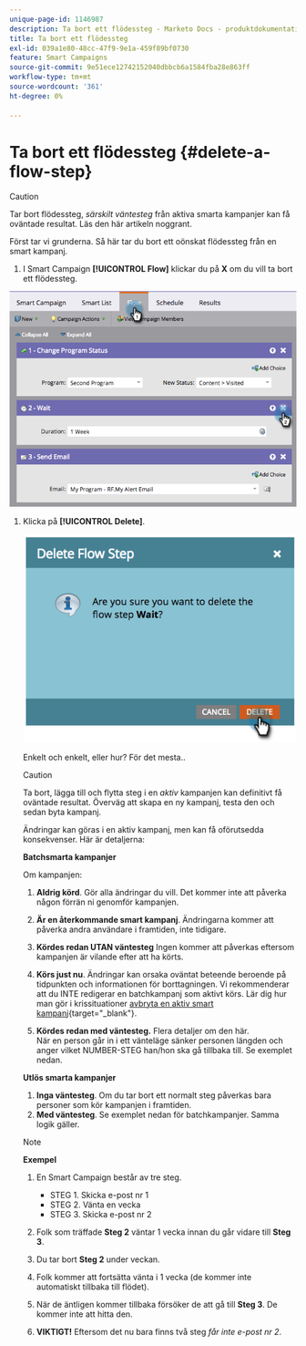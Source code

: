 ```yaml
---
unique-page-id: 1146987
description: Ta bort ett flödessteg - Marketo Docs - produktdokumentation
title: Ta bort ett flödessteg
exl-id: 039a1e80-48cc-47f9-9e1a-459f89bf0730
feature: Smart Campaigns
source-git-commit: 9e51ece12742152040dbbcb6a1584fba28e863ff
workflow-type: tm+mt
source-wordcount: '361'
ht-degree: 0%

---
```


# Ta bort ett flödessteg {#delete-a-flow-step}

>[!CAUTION]
>
>Tar bort flödessteg, _särskilt väntesteg_ från aktiva smarta kampanjer kan få oväntade resultat. Läs den här artikeln noggrant.

Först tar vi grunderna. Så här tar du bort ett oönskat flödessteg från en smart kampanj.

1. I Smart Campaign **[!UICONTROL Flow]** klickar du på **X** om du vill ta bort ett flödessteg.

![](assets/image2014-9-22-13-3a52-3a20.png)

1. Klicka på **[!UICONTROL Delete]**.

   ![](assets/image2014-9-22-13-3a55-3a25.png)

   Enkelt och enkelt, eller hur? För det mesta..

   >[!CAUTION]
   >
   >Ta bort, lägga till och flytta steg i en _aktiv_ kampanjen kan definitivt få oväntade resultat. Överväg att skapa en ny kampanj, testa den och sedan byta kampanj.

   Ändringar kan göras i en aktiv kampanj, men kan få oförutsedda konsekvenser. Här är detaljerna:

   **Batchsmarta kampanjer**

   Om kampanjen:

   1. **Aldrig körd**. Gör alla ändringar du vill. Det kommer inte att påverka någon förrän ni genomför kampanjen.
   1. **Är en återkommande smart kampanj**. Ändringarna kommer att påverka andra användare i framtiden, inte tidigare.
   1. **Kördes redan UTAN väntesteg** Ingen kommer att påverkas eftersom kampanjen är vilande efter att ha körts.
   1. **Körs just nu**. Ändringar kan orsaka oväntat beteende beroende på tidpunkten och informationen för borttagningen. Vi rekommenderar att du INTE redigerar en batchkampanj som aktivt körs. Lär dig hur man gör i krissituationer [avbryta en aktiv smart kampanj](/help/marketo/product-docs/core-marketo-concepts/smart-campaigns/using-smart-campaigns/abort-a-smart-campaign.md){target="_blank"}.

   1. **Kördes redan med väntesteg.** Flera detaljer om den här.\
      När en person går in i ett vänteläge sänker personen längden och anger vilket NUMBER-STEG han/hon ska gå tillbaka till. Se exemplet nedan.

   **Utlös smarta kampanjer**

   1. **Inga väntesteg**. Om du tar bort ett normalt steg påverkas bara personer som kör kampanjen i framtiden.
   1. **Med väntesteg**. Se exemplet nedan för batchkampanjer. Samma logik gäller.

   >[!NOTE]
   >
   >**Exempel**
   >
   >1. En Smart Campaign består av tre steg.
   >    * STEG 1. Skicka e-post nr 1
   >    * STEG 2. Vänta en vecka
   >    * STEG 3. Skicka e-post nr 2
   >
   >1. Folk som träffade **Steg 2** väntar 1 vecka innan du går vidare till **Steg 3**.
   >1. Du tar bort **Steg 2** under veckan.
   >1. Folk kommer att fortsätta vänta i 1 vecka (de kommer inte automatiskt tillbaka till flödet).
   >1. När de äntligen kommer tillbaka försöker de att gå till **Steg 3**. De kommer inte att hitta den.
   >1. **VIKTIGT!** Eftersom det nu bara finns två steg _får inte e-post nr 2_.
